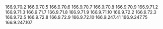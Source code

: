 166.9.70.2
166.9.70.5
166.9.70.6
166.9.70.7
166.9.70.8
166.9.70.9
166.9.71.2
166.9.71.3
166.9.71.7
166.9.71.8
166.9.71.9
166.9.71.10
166.9.72.2
166.9.72.3
166.9.72.5
166.9.72.8
166.9.72.9
166.9.72.10
166.9.247.41
166.9.247.75
166.9.247.107
